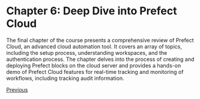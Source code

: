 # Chapter 6: Deep Dive into Prefect Cloud

The final chapter of the course presents a comprehensive review of Prefect Cloud, an advanced cloud automation tool. It covers an array of topics, including the setup process, understanding workspaces, and the authentication process. The chapter delves into the process of creating and deploying Prefect blocks on the cloud server and provides a hands-on demo of Prefect Cloud features for real-time tracking and monitoring of workflows, including tracking audit information.

[Previous](s3_data.md)